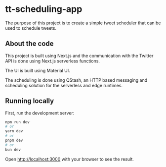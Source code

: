 # tt-scheduling-app

The purpose of this project is to create a simple tweet scheduler that can be used to schedule tweets.

## About the code

This project is built using Next.js and the communication with the Twitter API is done using Next.js serverless functions.

The UI is built using Material UI.

The scheduling is done using QStash, an HTTP based messaging and scheduling solution for the serverless and edge runtimes.

## Running locally

First, run the development server:

```bash
npm run dev
# or
yarn dev
# or
pnpm dev
# or
bun dev
```

Open [http://localhost:3000](http://localhost:3000) with your browser to see the result.
